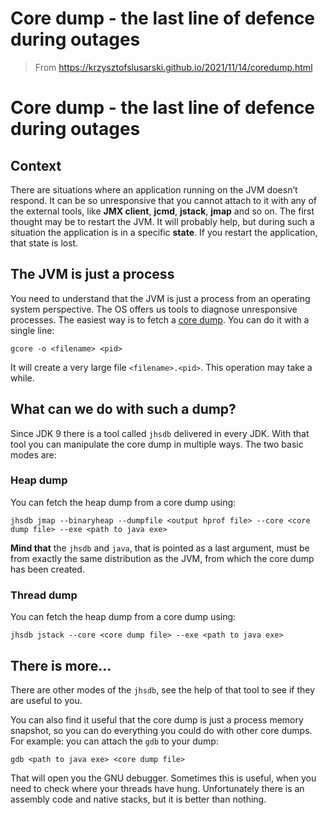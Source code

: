 # Core dump - the last line of defence during outages

> From https://krzysztofslusarski.github.io/2021/11/14/coredump.html

#  Core dump - the last line of defence during outages

## Context

There are situations where an application running on the JVM doesn’t respond. It can be so unresponsive that you cannot attach to it with any of the external tools, like **JMX client**, **jcmd**, **jstack**, **jmap** and so on. The first thought may be to restart the JVM. It will probably help, but during such a situation the application is in a specific **state**. If you restart the application, that state is lost.

## The JVM is just a process

You need to understand that the JVM is just a process from an operating system perspective. The OS offers us tools to diagnose unresponsive processes. The easiest way is to fetch a [core dump](https://en.wikipedia.org/wiki/Core_dump). You can do it with a single line:

```
gcore -o <filename> <pid>
```

It will create a very large file `<filename>.<pid>`. This operation may take a while.

## What can we do with such a dump?

Since JDK 9 there is a tool called `jhsdb` delivered in every JDK. With that tool you can manipulate the core dump in multiple ways. The two basic modes are:

### Heap dump

You can fetch the heap dump from a core dump using:

```
jhsdb jmap --binaryheap --dumpfile <output hprof file> --core <core dump file> --exe <path to java exe>
```

**Mind that** the `jhsdb` and `java`, that is pointed as a last argument, must be from exactly the same distribution as the JVM, from which the core dump has been created.

### Thread dump

You can fetch the heap dump from a core dump using:

```
jhsdb jstack --core <core dump file> --exe <path to java exe>
```

## There is more…

There are other modes of the `jhsdb`, see the help of that tool to see if they are useful to you.

You can also find it useful that the core dump is just a process memory snapshot, so you can do everything you could do with other core dumps. For example: you can attach the `gdb` to your dump:

```
gdb <path to java exe> <core dump file>
```

That will open you the GNU debugger. Sometimes this is useful, when you need to check where your threads have hung. Unfortunately there is an assembly code and native stacks, but it is better than nothing.
